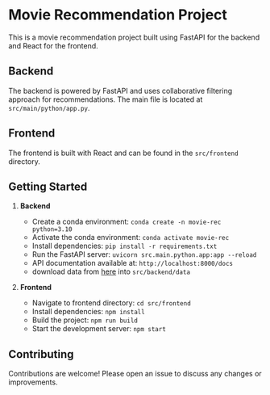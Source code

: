 # Movie Recommendation Project

This is a movie recommendation project built using FastAPI for the backend and React for the frontend.

## Backend

The backend is powered by FastAPI and uses collaborative filtering approach for recommendations. The main file is located at `src/main/python/app.py`.

## Frontend

The frontend is built with React and can be found in the `src/frontend` directory.

## Getting Started

1. **Backend**

    - Create a conda environment: `conda create -n movie-rec python=3.10`
    - Activate the conda environment: `conda activate movie-rec`
    - Install dependencies: `pip install -r requirements.txt`
    - Run the FastAPI server: `uvicorn src.main.python.app:app --reload`
    - API documentation available at: `http://localhost:8000/docs`
    - download data from [here](https://drive.google.com/file/d/1KNHvgPM8HupZl6XNrd5in0Cw6WL3-5FW/view?usp=drive_link) into `src/backend/data` 

2. **Frontend**
    - Navigate to frontend directory: `cd src/frontend`
    - Install dependencies: `npm install`
    - Build the project: `npm run build`
    - Start the development server: `npm start`

## Contributing

Contributions are welcome! Please open an issue to discuss any changes or improvements.
